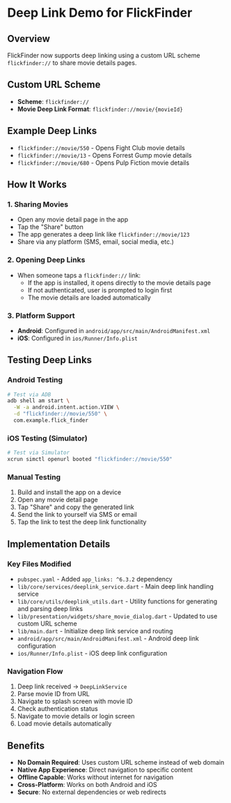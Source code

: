 # Deep Link Demo for FlickFinder

## Overview
FlickFinder now supports deep linking using a custom URL scheme `flickfinder://` to share movie details pages.

## Custom URL Scheme
- **Scheme**: `flickfinder://`
- **Movie Deep Link Format**: `flickfinder://movie/{movieId}`

## Example Deep Links
- `flickfinder://movie/550` - Opens Fight Club movie details
- `flickfinder://movie/13` - Opens Forrest Gump movie details
- `flickfinder://movie/680` - Opens Pulp Fiction movie details

## How It Works

### 1. Sharing Movies
- Open any movie detail page in the app
- Tap the "Share" button
- The app generates a deep link like `flickfinder://movie/123`
- Share via any platform (SMS, email, social media, etc.)

### 2. Opening Deep Links
- When someone taps a `flickfinder://` link:
  - If the app is installed, it opens directly to the movie details page
  - If not authenticated, user is prompted to login first
  - The movie details are loaded automatically

### 3. Platform Support
- **Android**: Configured in `android/app/src/main/AndroidManifest.xml`
- **iOS**: Configured in `ios/Runner/Info.plist`

## Testing Deep Links

### Android Testing
```bash
# Test via ADB
adb shell am start \
  -W -a android.intent.action.VIEW \
  -d "flickfinder://movie/550" \
  com.example.flick_finder
```

### iOS Testing (Simulator)
```bash
# Test via Simulator
xcrun simctl openurl booted "flickfinder://movie/550"
```

### Manual Testing
1. Build and install the app on a device
2. Open any movie detail page
3. Tap "Share" and copy the generated link
4. Send the link to yourself via SMS or email
5. Tap the link to test the deep link functionality

## Implementation Details

### Key Files Modified
- `pubspec.yaml` - Added `app_links: ^6.3.2` dependency
- `lib/core/services/deeplink_service.dart` - Main deep link handling service
- `lib/core/utils/deeplink_utils.dart` - Utility functions for generating and parsing deep links
- `lib/presentation/widgets/share_movie_dialog.dart` - Updated to use custom URL scheme
- `lib/main.dart` - Initialize deep link service and routing
- `android/app/src/main/AndroidManifest.xml` - Android deep link configuration
- `ios/Runner/Info.plist` - iOS deep link configuration

### Navigation Flow
1. Deep link received → `DeepLinkService`
2. Parse movie ID from URL
3. Navigate to splash screen with movie ID
4. Check authentication status
5. Navigate to movie details or login screen
6. Load movie details automatically

## Benefits
- **No Domain Required**: Uses custom URL scheme instead of web domain
- **Native App Experience**: Direct navigation to specific content
- **Offline Capable**: Works without internet for navigation
- **Cross-Platform**: Works on both Android and iOS
- **Secure**: No external dependencies or web redirects